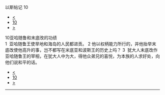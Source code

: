 ﻿





 以斯帖记 10




* [<](bible/EST09.md)
* [10](bible/EST.md)
* [>](bible/JOB01.md)



 
10亚哈随鲁和末底改的功绩  
1  亚哈随鲁王使旱地和海岛的人民都进贡。 
2 他以权柄能力所行的，并他抬举末底改使他高升的事，岂不都写在米底亚和波斯王的历史上吗？ 
3  犹大人末底改作亚哈随鲁王的宰相，在犹大人中为大，得他众弟兄的喜悦，为本族的人求好处，向他们说和平的话。 
* [<](bible/EST09.md)
* [10](bible/EST.md)
* [>](bible/JOB01.md)





---









